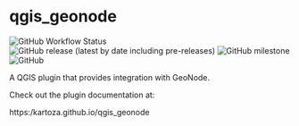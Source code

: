 # qgis_geonode

![GitHub Workflow Status](https://img.shields.io/github/workflow/status/kartoza/qgis_geonode/Continuous%20Integration)
![GitHub release (latest by date including pre-releases)](https://img.shields.io/github/v/release/kartoza/qgis_geonode?include_prereleases)
![GitHub milestone](https://img.shields.io/github/milestones/progress-percent/kartoza/qgis_geonode/1)
![GitHub](https://img.shields.io/github/license/kartoza/qgis_geonode)

A QGIS plugin that provides integration with GeoNode.

Check out the plugin documentation at:

https:/kartoza.github.io/qgis_geonode
